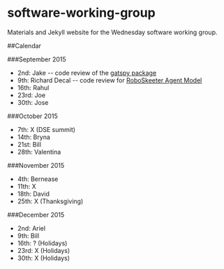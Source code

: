 # software-working-group

Materials and Jekyll website for the Wednesday software working group.

##Calendar

###September 2015
- 2nd: Jake -- code review of the [gatspy package](http://github.com/astroML/gatspy/)
- 9th: Richard Decal -- code review for [RoboSkeeter Agent Model](https://github.com/isomerase/RoboSkeeter/blob/master/agent_model/agent3D.py)
- 16th: Rahul
- 23rd: Joe
- 30th: Jose

###October 2015
- 7th: X (DSE summit)
- 14th: Bryna
- 21st: Bill
- 28th: Valentina

###November 2015
- 4th: Bernease
- 11th: X
- 18th: David
- 25th: X (Thanksgiving)

###December 2015
- 2nd: Ariel
- 9th: Bill 
- 16th: ? (Holidays)
- 23rd: X (Holidays)
- 30th: X (Holidays)
